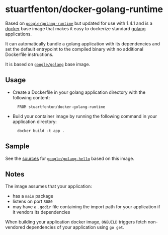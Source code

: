 # stuartfenton/docker-golang-runtime

Based on [`google/golang-runtime`](https://index.docker.io/u/google/golang-runtime) but updated for use with 1.4.1 and is a [docker](https://docker.io) base image that makes it easy to dockerize standard [golang](http://golang.org) applications.

It can automatically bundle a golang application with its dependencies and set the default entrypoint to the compiled binary with no additional Dockerfile instructions.

It is based on [`google/golang`](https://index.docker.io/u/google/golang) base image.

## Usage

- Create a Dockerfile in your golang application directory with the following content:

        FROM stuartfenton/docker-golang-runtime

- Build your container image by running the following command in your application directory:

        docker build -t app .

## Sample

See the [sources](/hello) for [`google/golang-hello`](https://index.docker.io/u/google/golang-hello) based on this image.

## Notes

The image assumes that your application:

- has a `main` package
- listens on port `8080`
- may have a `.godir` file containing the import path for your application if it vendors its dependencies

When building your application docker image, `ONBUILD` triggers fetch non-vendored dependencies of your application using `go get`.
